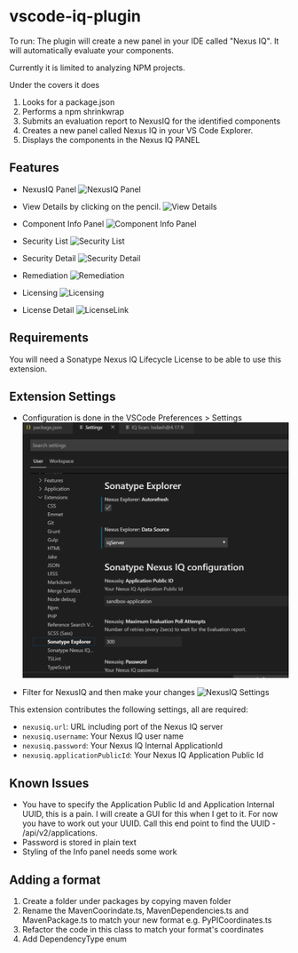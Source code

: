 # vscode-iq-plugin
To run:
The plugin will create a new panel in your IDE called "Nexus IQ". It will automatically evaluate your components.

Currently it is limited to analyzing NPM projects.

Under the covers it does
1) Looks for a package.json
2) Performs a npm shrinkwrap
3) Submits an evaluation report to NexusIQ for the identified components
4) Creates a new panel called Nexus IQ in your VS Code Explorer.
5) Displays the components in the Nexus IQ PANEL



## Features
* NexusIQ Panel
![NexusIQ Panel](media/NexusIQPanel.png)

* View Details by clicking on the pencil.
![View Details](media/ViewDetails.png)

* Component Info Panel
![Component Info Panel](media/ComponentInfoPanel.png)

* Security List
![Security List](media/SecurityList.png)

* Security Detail
![Security Detail](media/SecurityDetail.png)

* Remediation
![Remediation](media/Remediation.png)

* Licensing
![Licensing](media/Licensing.png)

* License Detail
![LicenseLink](media/LicenseLink.png)


## Requirements
You will need a Sonatype Nexus IQ Lifecycle License to be able to use this extension.


## Extension Settings
* Configuration is done in the VSCode Preferences > Settings
![VSCode Settings](media/Settings.png)

* Filter for NexusIQ and then make your changes
![NexusIQ Settings](media/nexusiq_settings.png)

This extension contributes the following settings, all are required:

* `nexusiq.url`: URL including port of the Nexus IQ server
* `nexusiq.username`: Your Nexus IQ user name
* `nexusiq.password`: Your Nexus IQ Internal ApplicationId
* `nexusiq.applicationPublicId`: Your Nexus IQ Application Public Id

## Known Issues
* You have to specify the Application Public Id and Application Internal UUID, this is a pain. I will create a GUI for this when I get to it. For now you have to work out your UUID. Call this end point to find the UUID - /api/v2/applications.
* Password is stored in plain text
* Styling of the Info panel needs some work

## Adding a format
1) Create a folder under packages by copying maven folder
2) Rename the MavenCoorindate.ts, MavenDependencies.ts and MavenPackage.ts to match your new format e.g. PyPICoordinates.ts
3) Refactor the code in this class to match your format's coordinates
4) Add DependencyType enum